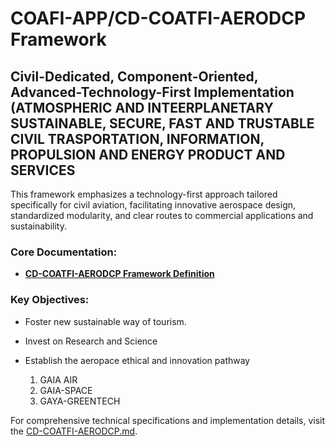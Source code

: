 # COAFI-APP/CD-COATFI-AERODCP Framework

## Civil-Dedicated, Component-Oriented, Advanced-Technology-First Implementation (ATMOSPHERIC AND  INTEERPLANETARY SUSTAINABLE, SECURE, FAST AND TRUSTABLE CIVIL TRASPORTATION, INFORMATION, PROPULSION AND ENERGY PRODUCT AND SERVICES 

This framework emphasizes a technology-first approach tailored specifically for civil aviation, facilitating innovative aerospace design, standardized modularity, and clear routes to commercial applications and sustainability.

### Core Documentation:
- **[CD-COATFI-AERODCP Framework Definition](./CD-COATFI-AERODCP.md)**

### Key Objectives:
- Foster new sustainable way of tourism.
- Invest on Research and Science
- Establish the aeropace ethical and innovation pathway

  1) GAIA AIR
  2) GAIA-SPACE
  3) GAYA-GREENTECH

For comprehensive technical specifications and implementation details, visit the [CD-COATFI-AERODCP.md](./CD-COATFI-AERODCP.md).

